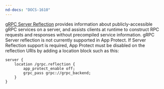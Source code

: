 ```yaml
---
nd-docs: "DOCS-1610"
---
```


[gRPC Server Reflection](https://grpc.github.io/grpc/core/md_doc_server_reflection_tutorial.html) provides information about publicly-accessible gRPC services on a server, and assists clients at runtime to construct RPC requests and responses without precompiled service information. gRPC Server reflection is not currently supported in App Protect. If Server Reflection support is required, App Protect must be disabled on the reflection URIs by adding a location block such as this:

```nginx
server {
    location /grpc.reflection {
        app_protect_enable off;
        grpc_pass grpc://grpc_backend;
    }
}
```
